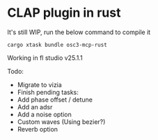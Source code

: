 # CLAP plugin in rust

It's still WIP, run the below command to compile it

```
cargo xtask bundle osc3-mcp-rust
```

Working in fl studio v25.1.1

Todo:
- Migrate to vizia
- Finish pending tasks:
- Add phase offset / detune
- Add an adsr
- Add a noise option
- Custom waves (Using bezier?)
- Reverb option